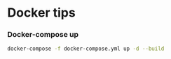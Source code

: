 # Docker tips

### Docker-compose up
```Bash
docker-compose -f docker-compose.yml up -d --build
```
